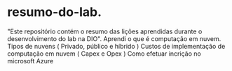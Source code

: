 # resumo-do-lab.
"Este repositório contém o resumo das lições aprendidas durante o desenvolvimento do lab na DIO".
Aprendi o que é computação em nuvem. 
Tipos de nuvens ( Privado, público e híbrido )
Custos de implementação de computação em nuvem ( Capex e Opex )
Como efetuar incrição no microsoft Azure
